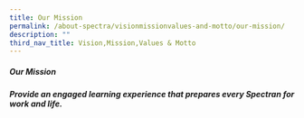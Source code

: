 ```yaml
---
title: Our Mission
permalink: /about-spectra/visionmissionvalues-and-motto/our-mission/
description: ""
third_nav_title: Vision,Mission,Values & Motto
---
```

##### **Our Mission**

<b>*Provide an engaged learning experience that prepares every Spectran for work and life.*</b>